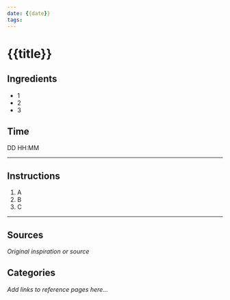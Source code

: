 ```yaml
---
date: {{date}}
tags: 
---
```

# {{title}}

## Ingredients
- 1
- 2
- 3

## Time
DD HH:MM

---

## Instructions
1. A
2. B
3. C


---

## Sources
*Original inspiration or source*

## Categories
*Add links to reference pages here...*